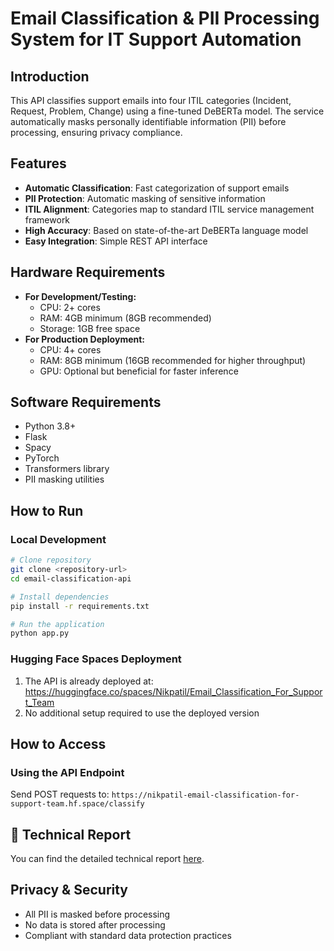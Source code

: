 # Email Classification & PII Processing System for IT Support Automation

## Introduction
This API classifies support emails into four ITIL categories (Incident, Request, Problem, Change) using a fine-tuned DeBERTa model. The service automatically masks personally identifiable information (PII) before processing, ensuring privacy compliance.

## Features
- **Automatic Classification**: Fast categorization of support emails
- **PII Protection**: Automatic masking of sensitive information
- **ITIL Alignment**: Categories map to standard ITIL service management framework
- **High Accuracy**: Based on state-of-the-art DeBERTa language model
- **Easy Integration**: Simple REST API interface

## Hardware Requirements
* **For Development/Testing:**
   * CPU: 2+ cores
   * RAM: 4GB minimum (8GB recommended)
   * Storage: 1GB free space
* **For Production Deployment:**
   * CPU: 4+ cores
   * RAM: 8GB minimum (16GB recommended for higher throughput)
   * GPU: Optional but beneficial for faster inference

## Software Requirements
* Python 3.8+
* Flask
* Spacy
* PyTorch
* Transformers library
* PII masking utilities


## How to Run

### Local Development

```bash
# Clone repository
git clone <repository-url>
cd email-classification-api

# Install dependencies
pip install -r requirements.txt

# Run the application
python app.py
```

### Hugging Face Spaces Deployment
1. The API is already deployed at: https://huggingface.co/spaces/Nikpatil/Email_Classification_For_Support_Team
2. No additional setup required to use the deployed version

## How to Access

### Using the API Endpoint
Send POST requests to: `https://nikpatil-email-classification-for-support-team.hf.space/classify`


## 📄 Technical Report

You can find the detailed technical report [here](/Technical_Report.pdf).


## Privacy & Security
- All PII is masked before processing
- No data is stored after processing
- Compliant with standard data protection practices

